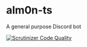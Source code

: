 # alm0n-ts
A general purpose Discord bot

[![Scrutinizer Code Quality](https://scrutinizer-ci.com/g/duongoku/alm0n_ts/badges/quality-score.png?b=master)](https://scrutinizer-ci.com/g/duongoku/alm0n_ts/?branch=master)